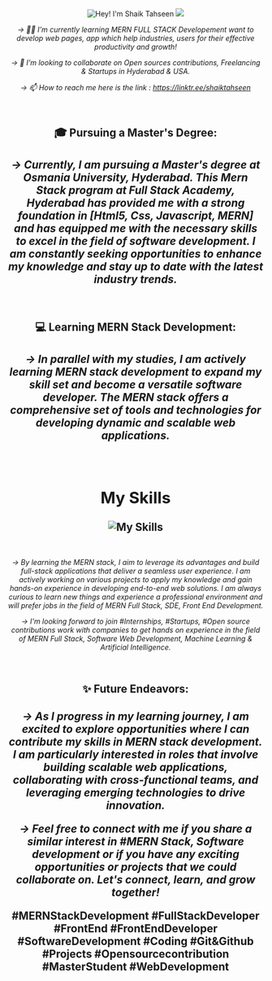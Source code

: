 <div align="center">

<div>
    <img src="https://readme-typing-svg.demolab.com?font=Operator+Mono&size=37&pause=1000&center=true&vCenter=true&width=600&lines=Hey%2C+I'm+Shaik Tahseen! 👋;Welcome+to+my+Profile! 🌟" alt="Hey! I'm Shaik Tahseen">
    <img src="./assets/line.gif">
 
  

*-> 🌱👀 I’m currently learning MERN FULL STACK Developement want to develop web pages, app which help industries, users for their effective productivity and growth!*
  
*-> 💞️ I’m looking to collaborate on Open sources contributions, Freelancing & Startups in Hyderabad & USA.*

*-> 📫 How to reach me here is the link : https://linktr.ee/shaiktahseen*

<!---
*shaiktahseen/shaiktahseen is a ✨ special ✨ repository because its `README.md` (this file) appears on your GitHub profile.*

You can click the Preview link to take a look at your changes.
--->

 </div>
  
  <br/>
  <div>

<h2>🎓 Pursuing a Master's Degree:<h2>


*-> Currently, I am pursuing a Master's degree at Osmania University, Hyderabad. This Mern Stack program at Full Stack Academy, Hyderabad has provided me with a strong foundation in [Html5, Css, Javascript, MERN] and has equipped me with the necessary skills to excel in the field of software development. I am constantly seeking opportunities to enhance my knowledge and stay up to date with the latest industry trends.*

 </div>
  
  <br/>
  <div>
      
<h2>💻 Learning MERN Stack Development:<h2>


*-> In parallel with my studies, I am actively learning MERN stack development to expand my skill set and become a versatile software developer. The MERN stack offers a comprehensive set of tools and technologies for developing dynamic and scalable web applications.*



<br/>
<div>
    <h2>My Skills</h2>
    <img src="https://skillicons.dev/icons?i=mongodb,express,react,nodejs,js,git,html,css" alt="My Skills"/>
  </div>
  

 </div>
  
  <br/>
  <div>
      

*-> By learning the MERN stack, I aim to leverage its advantages and build full-stack applications that deliver a seamless user experience. I am actively working on various projects to apply my knowledge and gain hands-on experience in developing end-to-end web solutions. I am always curious to learn new things and experience a professional environment and will prefer jobs in the field of MERN Full Stack, SDE, Front End Development.*


*-> I'm looking forward to join #Internships, #Startups, #Open source contributions work with companies to get hands on experience in the field of MERN Full Stack, Software Web Development, Machine Learning & Artificial Intelligence.*


 </div>
  
  <br/>
  <div>

      
<h2>✨ Future Endeavors:<h2>

*-> As I progress in my learning journey, I am excited to explore opportunities where I can contribute my skills in MERN stack development. I am particularly interested in roles that involve building scalable web applications, collaborating with cross-functional teams, and leveraging emerging technologies to drive innovation.*


*-> Feel free to connect with me if you share a similar interest in #MERN Stack, Software development or if you have any exciting opportunities or projects that we could collaborate on. Let's connect, learn, and grow together!*



#MERNStackDevelopment #FullStackDeveloper #FrontEnd #FrontEndDeveloper #SoftwareDevelopment #Coding #Git&Github #Projects #Opensourcecontribution #MasterStudent #WebDevelopment

 </div>
